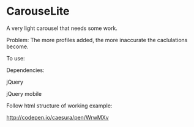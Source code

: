 # CarouseLite
A very light carousel that needs some work. 

Problem:
The more profiles added, the more inaccurate the caclulations become.

To use:

Dependencies:

jQuery

jQuery mobile

Follow html structure of working example:

http://codepen.io/caesura/pen/WrwMXv
